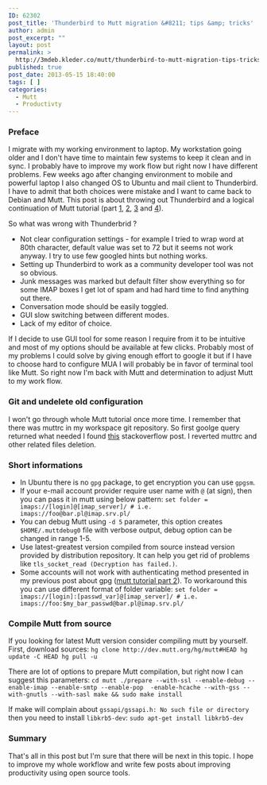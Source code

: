 ```yaml
---
ID: 62302
post_title: 'Thunderbird to Mutt migration &#8211; tips &amp; tricks'
author: admin
post_excerpt: ""
layout: post
permalink: >
  http://3mdeb.kleder.co/mutt/thunderbird-to-mutt-migration-tips-tricks/
published: true
post_date: 2013-05-15 18:40:00
tags: [ ]
categories:
  - Mutt
  - Productivty
---
```

### Preface

I migrate with my working environment to laptop. My workstation going older and I don't have time to maintain few systems to keep it clean and in sync. I probably have to improve my work flow but right now I have different problems. Few weeks ago after changing environment to mobile and powerful laptop I also changed OS to Ubuntu and mail client to Thunderbird. I have to admit that both choices were mistake and I want to came back to Debian and Mutt. This post is about throwing out Thunderbird and a logical continuation of Mutt tutorial (part [1][1], [2][2], [3][3] and [4][4]).

So what was wrong with Thunderbrid ?

*   Not clear configuration settings - for example I tried to wrap word at 80th character, default value was set to 72 but it seems not work anyway. I try to use few googled hints but nothing works.
*   Setting up Thunderbird to work as a community developer tool was not so obvious.
*   Junk messages was marked but default filter show everything so for some IMAP boxes I get lot of spam and had hard time to find anything out there.
*   Conversation mode should be easily toggled.
*   GUI slow switching between different modes.
*   Lack of my editor of choice.

If I decide to use GUI tool for some reason I require from it to be intuitive and most of my options should be available at few clicks. Probably most of my problems I could solve by giving enough effort to google it but if I have to choose hard to configure MUA I will probably be in favor of terminal tool like Mutt. So right now I'm back with Mutt and determination to adjust Mutt to my work flow.

### Git and undelete old configuration

I won't go through whole Mutt tutorial once more time. I remember that there was muttrc in my workspace git repository. So first goolge query returned what needed I found [this][5] stackoverflow post. I reverted muttrc and other related files deletion.

### Short informations

*   In Ubuntu there is no `gpg` package, to get encryption you can use `gpgsm`.
*   If your e-mail account provider require user name with `@` (at sign), then you can pass it in mutt using below pattern: `set folder = imaps://[login]@[imap_server]/ # i.e. imaps://foo@bar.pl@imap.srv.pl/`
*   You can debug Mutt using `-d 5` parameter, this option creates `$HOME/.muttdebug0` file with verbose output, debug option can be changed in range 1-5.
*   Use latest-greatest version compiled from source instead version provided by distribution repository. It can help you get rid of problems like `tls_socket_read (Decryption has failed.)`.
*   Some accounts will not work with authenticating method presented in my previous post about gpg ([mutt tutorial part 2][2]). To workaround this you can use different format of folder variable: `set folder = imaps://[login]:[passwd_var]@[imap_server]/ # i.e. imaps://foo:$my_bar_passwd@bar.pl@imap.srv.pl/`

### Compile Mutt from source

If you looking for latest Mutt version consider compiling mutt by yourself. First, download sources: `hg clone http://dev.mutt.org/hg/mutt#HEAD
hg update -C HEAD
hg pull -u`

There are lot of options to prepare Mutt compilation, but right now I can suggest this parameters: `cd mutt
./prepare --with-ssl --enable-debug --enable-imap --enable-smtp --enable-pop 
-enable-hcache --with-gss --with-gnutls --with-sasl
make && sudo make install`

If make will complain about `gssapi/gssapi.h: No such file or directory` then you need to install `libkrb5-dev`: `sudo apt-get install libkrb5-dev`

### Summary

That's all in this post but I'm sure that there will be next in this topic. I hope to improve my whole workflow and write few posts about improving productivity using open source tools.

 [1]: /2012/05/13/mutt-tutorial-part-1-setup-imap-account
 [2]: /2012/05/13/mutt-tutorial-part-2-secure-login
 [3]: /2012/05/13/mutt-tutorial-part-3-sidebar-urls-in-e
 [4]: /2012/05/13/mutt-tutorial-part-4-html-mails-address
 [5]: http://stackoverflow.com/questions/953481/restore-a-deleted-file-in-a-git-repo